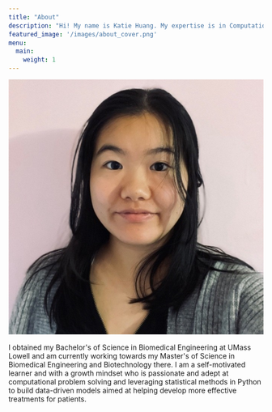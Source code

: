 ```yaml
---
title: "About"
description: "Hi! My name is Katie Huang. My expertise is in Computational Biology."
featured_image: '/images/about_cover.png'
menu:
  main:
    weight: 1
---
```


![](public/images/katie_huang.jpg "Image of Katie Huang")

I obtained my Bachelor's of Science in Biomedical Engineering at UMass Lowell and am currently working towards my Master's of Science in Biomedical Engineering and Biotechnology there. I am a self-motivated learner and with a growth mindset who is passionate and adept at computational problem solving and leveraging statistical methods in Python to build data-driven models aimed at helping develop more effective treatments for patients.

